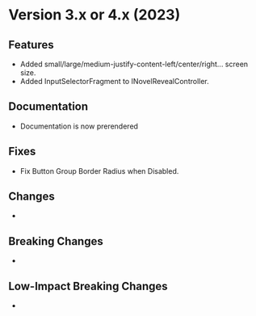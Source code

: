 # Version 3.x or 4.x (2023)
## Features
- Added small/large/medium-justify-content-left/center/right... screen size.
- Added InputSelectorFragment to INovelRevealController.

## Documentation
- Documentation is now prerendered
 
## Fixes
- Fix Button Group Border Radius when Disabled.

## Changes
- 

## Breaking Changes
- 

## Low-Impact Breaking Changes
- 